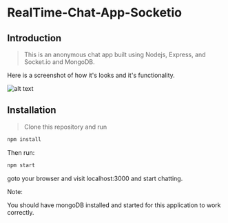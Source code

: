 # RealTime-Chat-App-Socketio

## Introduction

> This is an anonymous chat app built using Nodejs, Express, and Socket.io and MongoDB.

Here is a screenshot of how it's looks and it's functionality.

![alt text](https://github.com/juveria-manzar/RealTime-Chat-App-Socketio/blob/master/screenshots/readme-img.gif "Chat Screen Shot")

## Installation

> Clone this repository and run

```bash
npm install
```

Then run:

```bash
npm start
```

goto your browser and visit localhost:3000 and start chatting.

Note:

You should have mongoDB installed and started for this application to work correctly.
